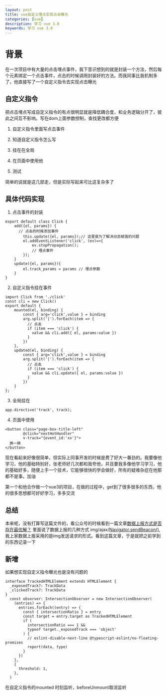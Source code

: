 ```yaml
---
layout: post
title: vue自定义埋点实现点击曝光
categories: [vue]
description: 学习 vue 3.0
keywords: 学习 vue 3.0
---
```


# 背景
在一次项目中有大量的点击埋点事件，我下意识想到的就是封装一个方法，然后每个元素绑定一个点击事件，点击的时候调用封装好的方法。而我同事比我机制多了，他直接写了一个自定义指令去实现点击曝光

## 自定义指令
把点击埋点写成自定义指令的有点很明显就是降低耦合度，和业务逻辑分开了，彼此之间互不影响。写在dom上面参数控制，查找更改都方便

1. 自定义指令里面写点击事件

2. 知道自定义指令怎么写

3. 挂在在全局

4. 在页面中使用他

5. 测试

简单的说就是这几部走，但是实际写起来可比这复杂多了

## 具体代码实现

1. 点击事件的封装

```
export default class Click {
    add({el, params}) {
      // 点击的时候添加事件
        this.update({el, params});// 这里是为了解决动态赋值的问题
        el.addEventListener('click', (ev)=>{
            ev.stopPropagation();
            // 埋点事件
        });
    }
    update({el, params}){
        el.track_params = params // 埋点参数
    }
}
```

2. 自定义指令挂在事件
```
import Click from './click'
const cli = new Click()
export default {
    mounted(el, binding) {
        const { arg='click',value } = binding
        arg.split('|').forEach(item => {
          // 点击
          if (item === 'click') {
            value && cli.add({ el, params:value })
          } 
        })
    },
    updated(el, binding) {
        const { arg='click',value } = binding
        arg.split('|').forEach(item => {
          // 点击
          if (item === 'click') {
            value && cli.update({ el, params:value })
          } 
        })
    }
};

```

3. 全局挂在

`app.directive('track', track);`

4. 页面中使用

```
<button class="page-box-title-left"
        @click="nextHotHandler"
        v-track="{event_id:'xx'}">
  换一换
</button>
```

现在看起来好像很简单，但实际上同事开发的时候是费了好大一番劲的。我要像他学习，他的基础特别好，张老师好几次都和我夸他，并且要我多像他学习学习，他的基础好多，随便上手一个技术，它能够很快的学会做好，所有的疑难杂症在他那都不是事。加油

第一个和他合作做一个vue3的项目，在做的过程中，get到了很多很多的东西，他的很多思想都可好好学习，多多交流

## 总结
本来呢，没有打算写这篇文件的，看公众号的时候看到一篇文章[数据上报方式是否存在最优解？](https://mp.weixin.qq.com/s/_3OSxMErTD2ZMNK7kf02LA) 里面说了数据上报的几种方式
img/ajax/[Navigator.sendBeacon()](Navigator.sendBeacon()),我上家数据上报采用的是img发送请求的形式。看到这篇文章，于是就把之前学到的东西记录一下

## 新增
如果想实现自定义指令曝光也是没有问题的

```
interface TrackedHTMLElement extends HTMLElement {
  _exposedTrack?: TrackData
  _clickedTrack?: TrackData
}
  const observer: IntersectionObserver = new IntersectionObserver(
    (entries) => {
      entries.forEach((entry) => {
        const { intersectionRatio } = entry
        const target = entry.target as TrackedHTMLElement
        if (
          intersectionRatio === 1 &&
          typeof target._exposedTrack === 'object'
        ) {
          // eslint-disable-next-line @typescript-eslint/no-floating-promises
          report(data, type)
        }
      })
    },
    {
      threshold: 1,
    },
  )
```

在自定义指令的mounted 时刻监听，beforeUnmount取消监听
